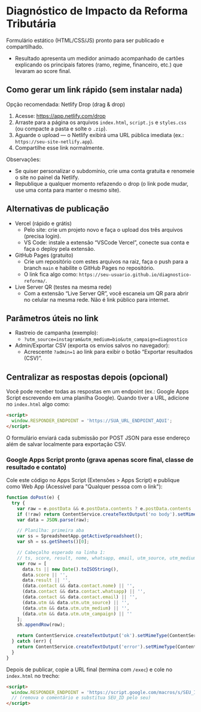 # Diagnóstico de Impacto da Reforma Tributária

Formulário estático (HTML/CSS/JS) pronto para ser publicado e compartilhado.

- Resultado apresenta um medidor animado acompanhado de cartões explicando os principais fatores (ramo, regime, financeiro, etc.) que levaram ao score final.

## Como gerar um link rápido (sem instalar nada)

Opção recomendada: Netlify Drop (drag & drop)
1. Acesse: https://app.netlify.com/drop
2. Arraste para a página os arquivos `index.html`, `script.js` e `styles.css` (ou compacte a pasta e solte o `.zip`).
3. Aguarde o upload — o Netlify exibirá uma URL pública imediata (ex.: `https://seu-site-netlify.app`).
4. Compartilhe esse link normalmente.

Observações:
- Se quiser personalizar o subdomínio, crie uma conta gratuita e renomeie o site no painel da Netlify.
- Republique a qualquer momento refazendo o drop (o link pode mudar, use uma conta para manter o mesmo site).

## Alternativas de publicação

- Vercel (rápido e grátis)
  - Pelo site: crie um projeto novo e faça o upload dos três arquivos (precisa login).
  - VS Code: instale a extensão “VSCode Vercel”, conecte sua conta e faça o deploy pela extensão.
- GitHub Pages (gratuito)
  - Crie um repositório com estes arquivos na raiz, faça o push para a branch `main` e habilite o GitHub Pages no repositório.
  - O link fica algo como: `https://seu-usuario.github.io/diagnostico-reforma/`.
- Live Server QR (testes na mesma rede)
  - Com a extensão “Live Server QR”, você escaneia um QR para abrir no celular na mesma rede. Não é link público para internet.

## Parâmetros úteis no link

- Rastreio de campanha (exemplo):
  - `?utm_source=instagram&utm_medium=bio&utm_campaign=diagnostico`
- Admin/Exportar CSV (exporta os envios salvos no navegador):
  - Acrescente `?admin=1` ao link para exibir o botão “Exportar resultados (CSV)”.

## Centralizar as respostas depois (opcional)

Você pode receber todas as respostas em um endpoint (ex.: Google Apps Script escrevendo em uma planilha Google). Quando tiver a URL, adicione no `index.html` algo como:

```html
<script>
  window.RESPONDER_ENDPOINT = 'https://SUA_URL_ENDPOINT_AQUI';
</script>
```

O formulário enviará cada submissão por POST JSON para esse endereço além de salvar localmente para exportação CSV.

### Google Apps Script pronto (grava apenas score final, classe de resultado e contato)

Cole este código no Apps Script (Extensões > Apps Script) e publique como Web App (Acessível para "Qualquer pessoa com o link"):

```javascript
function doPost(e) {
  try {
    var raw = e.postData && e.postData.contents ? e.postData.contents : null;
    if (!raw) return ContentService.createTextOutput('no body').setMimeType(ContentService.MimeType.TEXT);
    var data = JSON.parse(raw);

    // Planilha: primeira aba
    var ss = SpreadsheetApp.getActiveSpreadsheet();
    var sh = ss.getSheets()[0];

    // Cabeçalho esperado na linha 1:
    // ts, score, result, nome, whatsapp, email, utm_source, utm_medium, utm_campaign
    var row = [
      data.ts || new Date().toISOString(),
      data.score || '',
      data.result || '',
      (data.contact && data.contact.nome) || '',
      (data.contact && data.contact.whatsapp) || '',
      (data.contact && data.contact.email) || '',
      (data.utm && data.utm.utm_source) || '',
      (data.utm && data.utm.utm_medium) || '',
      (data.utm && data.utm.utm_campaign) || ''
    ];
    sh.appendRow(row);

    return ContentService.createTextOutput('ok').setMimeType(ContentService.MimeType.TEXT);
  } catch (err) {
    return ContentService.createTextOutput('error').setMimeType(ContentService.MimeType.TEXT);
  }
}
```

Depois de publicar, copie a URL final (termina com `/exec`) e cole no `index.html` no trecho:

```html
<script>
  window.RESPONDER_ENDPOINT = 'https://script.google.com/macros/s/SEU_ID/exec';
  // (remova o comentário e substitua SEU_ID pelo seu)
</script>
```